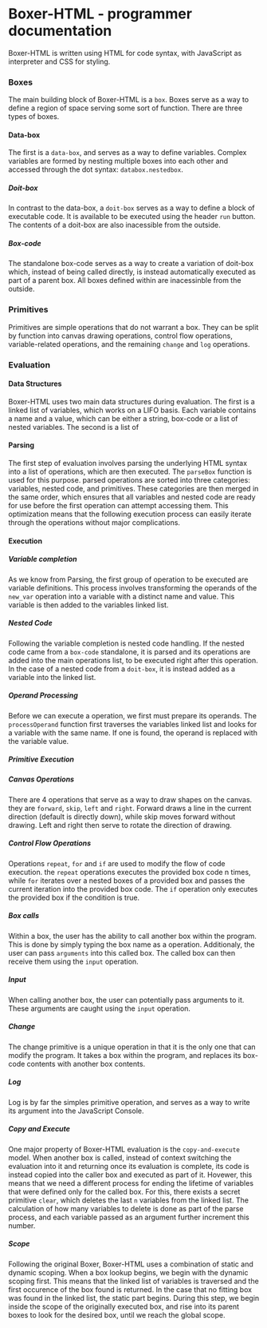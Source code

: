 # Boxer-HTML - programmer documentation

Boxer-HTML is written using HTML for code syntax, with JavaScript as interpreter and CSS for styling.

### Boxes

The main building block of Boxer-HTML is a `box`. Boxes serve as a way to define a region of space serving some sort of function. There are three types of boxes. 

#### Data-box

The first is a `data-box`, and serves as a way to define variables. Complex variables are formed by nesting multiple boxes into each other and accessed through the dot syntax: `databox.nestedbox`.

##### Doit-box

In contrast to the data-box, a `doit-box` serves as a way to define a block of executable code. It is available to be executed using the header `run` button. The contents of a doit-box are also inacessible from the outside.

##### Box-code

The standalone box-code serves as a way to create a variation of doit-box which, instead of being called directly, is instead automatically executed as part of a parent box. All boxes defined within are inacessinble from the outside.

### Primitives

Primitives are simple operations that do not warrant a box. They can be split by function into canvas drawing operations, control flow operations, variable-related operations, and the remaining `change` and `log` operations. 

### Evaluation

#### Data Structures

Boxer-HTML uses two main data structures during evaluation. The first is a linked list of variables, which works on a LIFO basis. Each variable contains a name and a value, which can be either a string, box-code or a list of nested variables. The second is a list of

#### Parsing

The first step of evaluation involves parsing the underlying HTML syntax into a list of operations, which are then executed. The `parseBox` function is used for this purpose. parsed operations are sorted into three categories: variables, nested code, and primitives. These categories are then merged in the same order, which ensures that all variables and nested code are ready for use before the first operation can attempt accessing them. This optimization means that the following execution process can easily iterate through the operations without major complications.

#### Execution

##### Variable completion

As we know from Parsing, the first group of operation to be executed are variable definitions. This process involves transforming the operands of the `new_var` operation into a variable with a distinct name and value. This variable is then added to the variables linked list.

##### Nested Code

Following the variable completion is nested code handling. If the nested code came from a `box-code` standalone, it is parsed and its operations are added into the main operations list, to be executed right after this operation.
In the case of a nested code from a `doit-box`, it is instead added as a variable into the linked list.

##### Operand Processing

Before we can execute a operation, we first must prepare its operands. The `processOperand` function first traverses the variables linked list and looks for a variable with the same name. If one is found, the operand is replaced with the variable value. 

##### Primitive Execution

##### Canvas Operations

There are 4 operations that serve as a way to draw shapes on the canvas. they are `forward`, `skip`, `left` and `right`. Forward draws a line in the current direction (default is directly down), while skip moves forward without drawing. Left and right then serve to rotate the direction of drawing.

##### Control Flow Operations

Operations `repeat`, `for` and `if` are used to modify the flow of code execution. the `repeat` operations executes the provided box code n times, while `for` iterates over a nested boxes of a provided box and passes the current iteration into the provided box code.
The `if` operation only executes the provided box if the condition is true.

##### Box calls

Within a box, the user has the ability to call another box within the program. This is done by simply typing the box name as a operation. Additionaly, the user can pass `arguments` into this called box. The called box can then receive them using the `input` operation.

##### Input

When calling another box, the user can potentially pass arguments to it. These arguments are caught using the `input` operation. 

##### Change

The change primitive is a unique operation in that it is the only one that can modify the program. It takes a box within the program, and replaces its box-code contents with another box contents.

##### Log

Log is by far the simples primitive operation, and serves as a way to write its argument into the JavaScript Console.

##### Copy and Execute

One major property of Boxer-HTML evaluation is the `copy-and-execute` model. When another box is called, instead of context switching the evaluation into it and returning once its evaluation is complete, its code is instead copied into the caller box and executed as part of it. Hovewer, this means that we need a different process for ending the lifetime of variables that were defined only for the called box. For this, there exists a secret primitive `clear`, which deletes the last `n` variables from the linked list. The calculation of how many variables to delete is done as part of the parse process, and each variable passed as an argument further increment this number.

##### Scope

Following the original Boxer, Boxer-HTML uses a combination of static and dynamic scoping. When a box lookup begins, we begin with the dynamic scoping first. This means that the linked list of variables is traversed and the first occurence of the box found is returned. In the case that no fitting box was found in the linked list, the static part begins. During this step, we begin inside the scope of the originally executed box, and rise into its parent boxes to look for the desired box, until we reach the global scope.